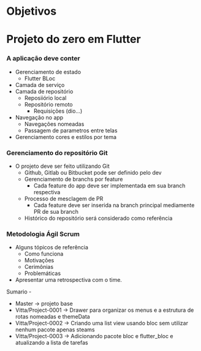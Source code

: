 # Objetivos

# Projeto do zero em Flutter

### A aplicação deve conter

- Gerenciamento de estado
    - Flutter BLoc
- Camada de serviço
- Camada de repositório
    - Reposiiório local
    - Repositório remoto
        - Requisições (dio…)
- Navegação no app
    - Navegações nomeadas
    - Passagem de parametros entre telas
- Gerenciamento cores e estilos por tema

### Gerenciamento do repositório Git

- O projeto deve ser feito utilizando Git
    - Github, Gitlab ou Bitbucket pode ser definido pelo dev
    - Gerenciamento de branchs por feature
        - Cada feature do app deve ser implementada em sua branch respectiva
    - Processo de mesclagem de PR
        - Cada feature deve ser inserida na branch principal mediamente PR de sua branch
    - Histórico do repositório será considerado como referência

### Metodologia Ágil Scrum

- Alguns tópicos de referência
    - Como funciona
    - Motivações
    - Cerimônias
    - Problemáticas
- Apresentar uma retrospectiva com o time.


Sumario -

- Master -> projeto base
- Vitta/Project-0001 -> Drawer para organizar os menus e a estrutura de rotas nomeadas e themeData
- Vitta/Project-0002 -> Criando uma list view usando bloc sem utilizar nenhum pacote apenas steams
- Vitta/Project-0003 -> Adicionando pacote bloc e flutter_bloc e atualizando a lista de tarefas